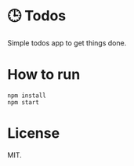 # 🕒 Todos
Simple todos app to get things done.

# How to run
~~~~ 
npm install
npm start
~~~~

# License

MIT.
